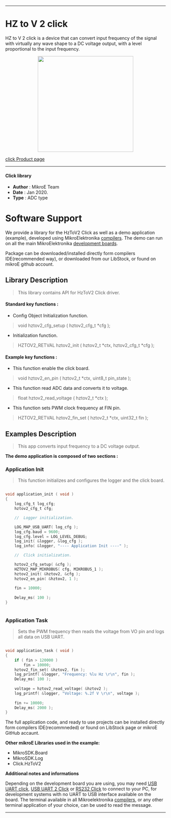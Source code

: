 
---
# HZ to V 2 click

HZ to V 2 click is a device that can convert input frequency of the signal with virtually any wave shape to a DC voltage output, with a level proportional to the input frequency.

<p align="center">
  <img src="https://download.mikroe.com/images/click_for_ide/hztov2_click.png" height=300px>
</p>

[click Product page](https://www.mikroe.com/hz-to-v-2-click)

---


#### Click library 

- **Author**        : MikroE Team
- **Date**          : Jan 2020.
- **Type**          : ADC type


# Software Support

We provide a library for the HzToV2 Click 
as well as a demo application (example), developed using MikroElektronika 
[compilers](https://shop.mikroe.com/compilers). 
The demo can run on all the main MikroElektronika [development boards](https://shop.mikroe.com/development-boards).

Package can be downloaded/installed directly form compilers IDE(recommended way), or downloaded from our LibStock, or found on mikroE github account. 

## Library Description

> This library contains API for HzToV2 Click driver.

#### Standard key functions :

- Config Object Initialization function.
> void hztov2_cfg_setup ( hztov2_cfg_t *cfg ); 
 
- Initialization function.
> HZTOV2_RETVAL hztov2_init ( hztov2_t *ctx, hztov2_cfg_t *cfg );


#### Example key functions :

- This function enable the click board.
> void hztov2_en_pin ( hztov2_t *ctx, uint8_t pin_state );

- This function read ADC data and converts it to voltage.
> float hztov2_read_voltage ( hztov2_t *ctx );
 
- This function sets PWM clock frequency at FIN pin.
> HZTOV2_RETVAL hztov2_fin_set ( hztov2_t *ctx, uint32_t fin );

## Examples Description

> This app converts input frequency to a DC voltage output.

**The demo application is composed of two sections :**

### Application Init 

> This function initializes and configures the logger and the click board.

```c

void application_init ( void )
{
    log_cfg_t log_cfg;
    hztov2_cfg_t cfg;

    //  Logger initialization.

    LOG_MAP_USB_UART( log_cfg );
    log_cfg.baud = 9600;
    log_cfg.level = LOG_LEVEL_DEBUG;
    log_init( &logger, &log_cfg );
    log_info( &logger, "---- Application Init ----" );

    //  Click initialization.

    hztov2_cfg_setup( &cfg );
    HZTOV2_MAP_MIKROBUS( cfg, MIKROBUS_1 );
    hztov2_init( &hztov2, &cfg );
    hztov2_en_pin( &hztov2, 1 );
    
    fin = 10000;
    
    Delay_ms( 100 );
}
  
```

### Application Task

> Sets the PWM frequency then reads the voltage from VO pin and logs all data on USB UART.

```c

void application_task ( void )
{
    if ( fin > 120000 )
        fin = 10000;
    hztov2_fin_set( &hztov2, fin );
    log_printf( &logger, "Frequency: %lu Hz \r\n", fin );
    Delay_ms( 100 );
    
    voltage = hztov2_read_voltage( &hztov2 );
    log_printf( &logger, "Voltage: %.2f V \r\n", voltage );
    
    fin += 10000;
    Delay_ms( 2000 );
}

```

The full application code, and ready to use projects can be  installed directly form compilers IDE(recommneded) or found on LibStock page or mikroE GitHub accaunt.

**Other mikroE Libraries used in the example:** 

- MikroSDK.Board
- MikroSDK.Log
- Click.HzToV2

**Additional notes and informations**

Depending on the development board you are using, you may need 
[USB UART click](https://shop.mikroe.com/usb-uart-click), 
[USB UART 2 Click](https://shop.mikroe.com/usb-uart-2-click) or 
[RS232 Click](https://shop.mikroe.com/rs232-click) to connect to your PC, for 
development systems with no UART to USB interface available on the board. The 
terminal available in all Mikroelektronika 
[compilers](https://shop.mikroe.com/compilers), or any other terminal application 
of your choice, can be used to read the message.



---

